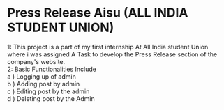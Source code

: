 # Press Release Aisu (ALL INDIA STUDENT UNION) 
1:  This project is a part of my first internship At All India student Union where i was assigned A Task to develop the Press Release section of the company's website. <br>
2:  Basic Functionalities Include <br>
   a )  Logging up of admin <br>
   b )  Adding post by admin<br>
   c )  Editing post by the admin<br>
   d )  Deleting post by the Admin<br>
